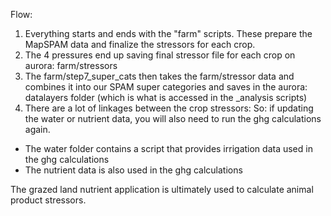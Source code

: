 Flow:
1. Everything starts and ends with the "farm" scripts. These prepare the MapSPAM data and finalize the stressors for each crop.
2. The 4 pressures end up saving final stressor file for each crop on aurora: farm/stressors
3. The farm/step7_super_cats then takes the farm/stressor data and combines it into our SPAM super categories and saves in the aurora: datalayers folder
(which is what is accessed in the _analysis scripts)
4. There are a lot of linkages between the crop stressors:
So: if updating the water or nutrient data, you will also need to run the ghg calculations again. 
- The water folder contains a script that provides irrigation data used in the ghg calculations
- The nutrient data is also used in the ghg calculations

The grazed land nutrient application is ultimately used to calculate animal product stressors.
